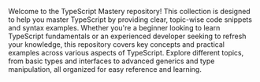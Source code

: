 Welcome to the TypeScript Mastery repository! This collection is designed to help you master TypeScript by providing clear, topic-wise code snippets and syntax examples. Whether you're a beginner looking to learn TypeScript fundamentals or an experienced developer seeking to refresh your knowledge, this repository covers key concepts and practical examples across various aspects of TypeScript. Explore different topics, from basic types and interfaces to advanced generics and type manipulation, all organized for easy reference and learning.
